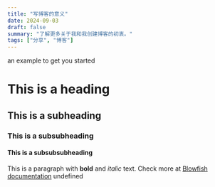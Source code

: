 ```yaml
---
title: "写博客的意义"
date: 2024-09-03
draft: false
summary: "了解更多关于我和我创建博客的初衷。"
tags: ["分享", "博客"]
---
```

 an example to get you started
# This is a heading
## This is a subheading
### This is a subsubheading
#### This is a subsubsubheading
This is a paragraph with **bold** and *italic* text.
Check more at [Blowfish documentation](https://blowfish.page/)
undefined